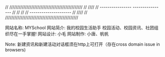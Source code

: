 // ///////////////////////////////////////////////
// ////
// ----------------     ----------------
//
//
//
//
            ---------------------
// ////
// ///////////////////////////////////////////////

网站名称: MYSchool
网站简介: 我的校园生活助手 校园活动、校园资讯、社团组织尽在一手掌握!
网站设计: 小毛
网站制作: 小唐、帆帆

Note:
    新建资讯和新建活动对话框须在http上可打开（存在cross domain issue in browsers)